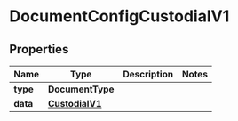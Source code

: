 

# DocumentConfigCustodialV1


## Properties

| Name | Type | Description | Notes |
|------------ | ------------- | ------------- | -------------|
|**type** | **DocumentType** |  |  |
|**data** | [**CustodialV1**](CustodialV1.md) |  |  |



